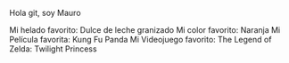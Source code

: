 Hola git, soy Mauro

Mi helado favorito: Dulce de leche granizado
Mi color favorito: Naranja
Mi Película favorita: Kung Fu Panda 
Mi Videojuego favorito: The Legend of Zelda: Twilight Princess